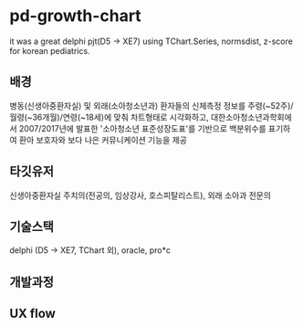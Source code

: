 # pd-growth-chart
it was a great delphi pjt(D5 -> XE7) using TChart.Series, normsdist, z-score for korean pediatrics.

## 배경
병동(신생아중환자실) 및 외래(소아청소년과) 환자들의 신체측정 정보를 주령(~52주)/월령(~36개월)/연령(~18세)에 맞춰 차트형태로 시각화하고, 대한소아청소년과학회에서 2007/2017년에 발표한 '소아청소년 표준성장도표'를 기반으로 백분위수를 표기하여 환아 보호자와 보다 나은 커뮤니케이션 기능을 제공

## 타깃유저
신생아중환자실 주치의(전공의, 임상강사, 호스피탈리스트), 외래 소아과 전문의

## 기술스택
delphi (D5 -> XE7, TChart 외), oracle, pro*c

## 개발과정

## UX flow
